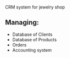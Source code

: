 CRM system for jewelry shop
## Managing:  
- Database of Clients  
- Database of Products  
- Orders
- Accounting system  
